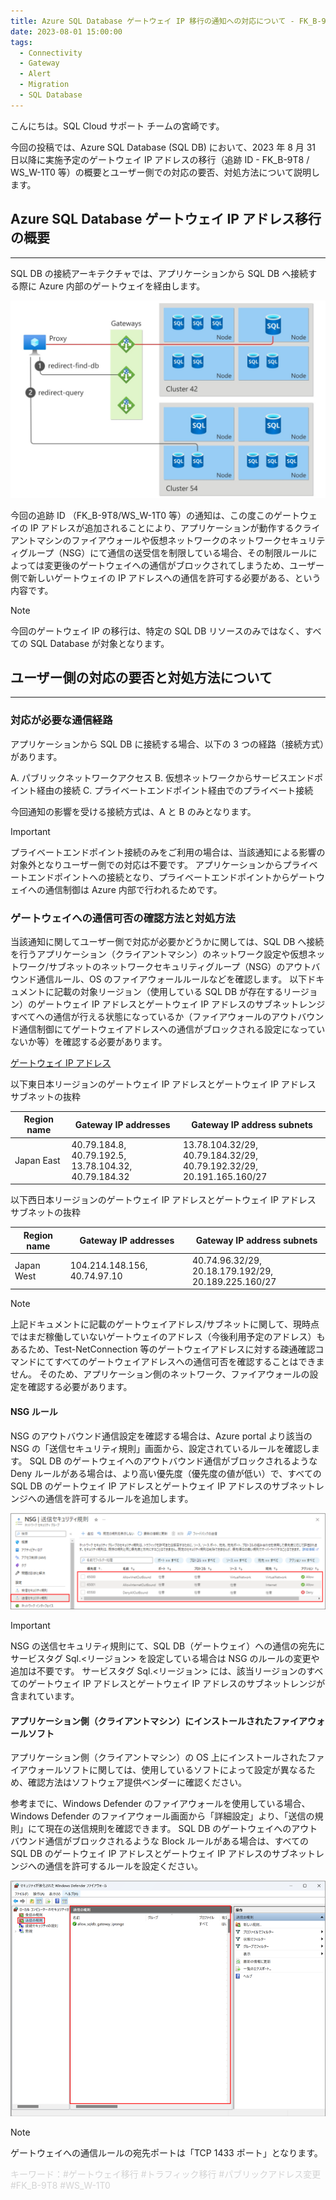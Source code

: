 ```yaml
---
title: Azure SQL Database ゲートウェイ IP 移行の通知への対応について - FK_B-9T8 / WS_W-1T0 等
date: 2023-08-01 15:00:00
tags:
  - Connectivity
  - Gateway
  - Alert
  - Migration
  - SQL Database
---
```


こんにちは。SQL Cloud サポート チームの宮崎です。

今回の投稿では、Azure SQL Database (SQL DB) において、2023 年 8 月 31 日以降に実施予定のゲートウェイ IP アドレスの移行（追跡 ID - FK_B-9T8 / WS_W-1T0 等）の概要とユーザー側での対応の要否、対処方法について説明します。

<!-- more -->

## Azure SQL Database ゲートウェイ IP アドレス移行の概要
---

SQL DB の接続アーキテクチャでは、アプリケーションから SQL DB へ接続する際に Azure 内部のゲートウェイを経由します。

![](./gateway-ip-migration-2023/connectivity-architecture.png)


今回の追跡 ID （FK_B-9T8/WS_W-1T0 等）の通知は、この度このゲートウェイの IP アドレスが追加されることにより、アプリケーションが動作するクライアントマシンのファイアウォールや仮想ネットワークのネットワークセキュリティグループ（NSG）にて通信の送受信を制限している場合、その制限ルールによっては変更後のゲートウェイへの通信がブロックされてしまうため、ユーザー側で新しいゲートウェイの IP アドレスへの通信を許可する必要がある、という内容です。

> [!NOTE]
> 今回のゲートウェイ IP の移行は、特定の SQL DB リソースのみではなく、すべての SQL Database が対象となります。

## ユーザー側の対応の要否と対処方法について
---

### 対応が必要な通信経路

アプリケーションから SQL DB に接続する場合、以下の 3 つの経路（接続方式）があります。

A. パブリックネットワークアクセス
B. 仮想ネットワークからサービスエンドポイント経由の接続
C. プライベートエンドポイント経由でのプライベート接続

今回通知の影響を受ける接続方式は、A と B のみとなります。

> [!IMPORTANT]
> プライベートエンドポイント接続のみをご利用の場合は、当該通知による影響の対象外となりユーザー側での対応は不要です。
> アプリケーションからプライベートエンドポイントへの接続となり、プライベートエンドポイントからゲートウェイへの通信制御は Azure 内部で行われるためです。

### ゲートウェイへの通信可否の確認方法と対処方法

当該通知に関してユーザー側で対応が必要かどうかに関しては、SQL DB へ接続を行うアプリケーション（クライアントマシン）のネットワーク設定や仮想ネットワーク/サブネットのネットワークセキュリティグループ（NSG）のアウトバウンド通信ルール、OS のファイアウォールルールなどを確認します。
以下ドキュメントに記載の対象リージョン（使用している SQL DB が存在するリージョン）のゲートウェイ IP アドレスとゲートウェイ IP アドレスのサブネットレンジすべてへの通信が行える状態になっているか（ファイアウォールのアウトバウンド通信制御にてゲートウェイアドレスへの通信がブロックされる設定になっていないか等）を確認する必要があります。

[ゲートウェイ IP アドレス](https://learn.microsoft.com/ja-jp/azure/azure-sql/database/connectivity-architecture?view=azuresql-db#gateway-ip-addresses)

以下東日本リージョンのゲートウェイ IP アドレスとゲートウェイ IP アドレス サブネットの抜粋

|  Region name  |  Gateway IP addresses  |  Gateway IP address subnets  |
| ------------- | ---------------------- | ---------------------------- |
|  Japan East   |  40.79.184.8, 40.79.192.5,<br> 13.78.104.32, 40.79.184.32  |  13.78.104.32/29, 40.79.184.32/29,<br> 40.79.192.32/29, 20.191.165.160/27  |

以下西日本リージョンのゲートウェイ IP アドレスとゲートウェイ IP アドレス サブネットの抜粋

|  Region name  |  Gateway IP addresses  |  Gateway IP address subnets  |
| ------------- | ---------------------- | ---------------------------- |
|  Japan West   |  104.214.148.156, 40.74.97.10 |  40.74.96.32/29, 20.18.179.192/29, <br> 20.189.225.160/27  |

> [!NOTE]
> 上記ドキュメントに記載のゲートウェイアドレス/サブネットに関して、現時点ではまだ稼働していないゲートウェイのアドレス（今後利用予定のアドレス）もあるため、Test-NetConnection 等のゲートウェイアドレスに対する疎通確認コマンドにてすべてのゲートウェイアドレスへの通信可否を確認することはできません。
> そのため、アプリケーション側のネットワーク、ファイアウォールの設定を確認する必要があります。

#### NSG ルール

NSG のアウトバウンド通信設定を確認する場合は、Azure portal より該当の NSG の「送信セキュリティ規則」画面から、設定されているルールを確認します。
SQL DB のゲートウェイへのアウトバウンド通信がブロックされるような Deny ルールがある場合は、より高い優先度（優先度の値が低い）で、すべての SQL DB のゲートウェイ IP アドレスとゲートウェイ IP アドレスのサブネットレンジへの通信を許可するルールを追加します。

![](./gateway-ip-migration-2023/nsg.png)

> [!IMPORTANT]
> NSG の送信セキュリティ規則にて、SQL DB（ゲートウェイ）への通信の宛先にサービスタグ Sql.<リージョン> を設定している場合は NSG のルールの変更や追加は不要です。
> サービスタグ Sql.<リージョン> には、該当リージョンのすべてのゲートウェイ IP アドレスとゲートウェイ IP アドレスのサブネットレンジが含まれています。

#### アプリケーション側（クライアントマシン）にインストールされたファイアウォールソフト

アプリケーション側（クライアントマシン）の OS 上にインストールされたファイアウォールソフトに関しては、使用しているソフトによって設定が異なるため、確認方法はソフトウェア提供ベンダーに確認ください。

参考までに、Windows Defender のファイアウォールを使用している場合、Windows Defender のファイアウォール画面から「詳細設定」より、「送信の規則」にて現在の送信規則を確認できます。
SQL DB のゲートウェイへのアウトバウンド通信がブロックされるような Block ルールがある場合は、すべての SQL DB のゲートウェイ IP アドレスとゲートウェイ IP アドレスのサブネットレンジへの通信を許可するルールを設定ください。

![](./gateway-ip-migration-2023/windows-defender.png)

> [!NOTE]
> ゲートウェイへの通信ルールの宛先ポートは「TCP 1433 ポート」となります。

<font color="LightGray">キーワード：#ゲートウェイ移行 #トラフィック移行 #パブリックアドレス変更 #FK_B-9T8 #WS_W-1T0</font>
